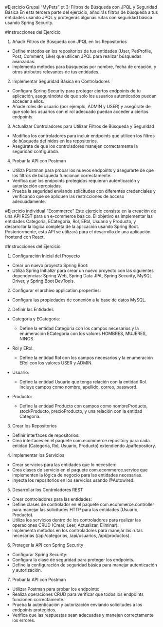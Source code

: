 #Ejercicio Grupal “MyPets” pt 3: Filtros de Búsqueda con JPQL y Seguridad Básica
En esta tercera parte del ejercicio, añadirás filtros de búsqueda a tus entidades usando JPQL y protegerás algunas rutas con seguridad básica usando Spring Security.

#Instrucciones del Ejercicio
1. Añadir Filtros de Búsqueda con JPQL en los Repositorios
  - Define métodos en los repositorios de tus entidades (User, PetProfile, Post, Comment, Like) que utilicen JPQL para realizar búsquedas avanzadas.
  - Implementa métodos para búsquedas por nombre, fecha de creación, y otros atributos relevantes de tus entidades.
2. Implementar Seguridad Básica en Controladores
  - Configura Spring Security para proteger ciertos endpoints de tu aplicación, asegurándote de que solo los usuarios autenticados puedan acceder a ellos.
  - Añade roles de usuario (por ejemplo, ADMIN y USER) y asegúrate de que solo los usuarios con el rol adecuado puedan acceder a ciertos endpoints.
3. Actualizar Controladores para Utilizar Filtros de Búsqueda y Seguridad
  - Modifica los controladores para incluir endpoints que utilicen los filtros de búsqueda definidos en los repositorios.
  - Asegúrate de que los controladores manejen correctamente la seguridad configurada.
4. Probar la API con Postman
  - Utiliza Postman para probar los nuevos endpoints y asegurarte de que los filtros de búsqueda funcionan correctamente.
  - Verifica que los endpoints protegidos requieran autenticación y autorización apropiadas.
  - Prueba la seguridad enviando solicitudes con diferentes credenciales y verificando que se apliquen las restricciones de acceso adecuadamente.


#Ejercicio individual "Ecommerce"
Este ejercicio consiste en la creación de una API REST para un e-commerce básico. El objetivo es implementar las entidades Categoria, ECategoria, Rol, ERol, Usuario y Producto, y desarrollar la lógica completa de la aplicación usando Spring Boot. Posteriormente, esta API se utilizará para el desarrollo de una aplicación frontend con React.

#Instrucciones del Ejercicio
1. Configuración Inicial del Proyecto
  - Crear un nuevo proyecto Spring Boot:
  - Utiliza Spring Initializr para crear un nuevo proyecto con las siguientes dependencias: Spring Web, Spring Data JPA, Spring Security, MySQL Driver, y Spring Boot DevTools.

2. Configurar el archivo application.properties:
  - Configura las propiedades de conexión a la base de datos MySQL.

2. Definir las Entidades
  - Categoria y ECategoria:
    - Define la entidad Categoria con los campos necesarios y la enumeración ECategoria con los valores HOMBRES, MUJERES, NINOS.
   
  - Rol y ERol:
    - Define la entidad Rol con los campos necesarios y la enumeración ERol con los valores USER y ADMIN.
   
  - Usuario:
    - Define la entidad Usuario que tenga relación con la entidad Rol. Incluye campos como nombre, apellido, correo, password.
   
  - Producto:
    - Define la entidad Producto con campos como nombreProducto, stockProducto, precioProducto, y una relación con la entidad Categoria.
   
3. Crear los Repositorios
  - Definir interfaces de repositorios:
  - Crea interfaces en el paquete com.ecommerce.repository para cada entidad (Categoria, Rol, Usuario, Producto) extendiendo JpaRepository.

4. Implementar los Servicios
  - Crear servicios para las entidades que lo necesiten:
  - Crea clases de servicio en el paquete com.ecommerce.service que implementen la lógica de negocio para las entidades necesarias.
  - Inyecta los repositorios en los servicios usando @Autowired.

5. Desarrollar los Controladores REST
  - Crear controladores para las entidades:
  - Define clases de controlador en el paquete com.ecommerce.controller para manejar las solicitudes HTTP para las entidades (Usuario, Producto).
  - Utiliza los servicios dentro de los controladores para realizar las operaciones CRUD (Crear, Leer, Actualizar, Eliminar).
  - Implementa métodos en los controladores para manejar las rutas necesarias (/api/categorias, /api/usuarios, /api/productos).

6. Proteger la API con Spring Security
  - Configurar Spring Security:
  - Configura la clase de seguridad para proteger los endpoints.
  - Define la configuración de seguridad básica para manejar autenticación y autorización.

7. Probar la API con Postman
  - Utilizar Postman para probar los endpoints:
  - Realiza operaciones CRUD para verificar que todos los endpoints funcionen correctamente.
  - Prueba la autenticación y autorización enviando solicitudes a los endpoints protegidos.
  - Verifica que las respuestas sean adecuadas y manejen correctamente los errores.
    
